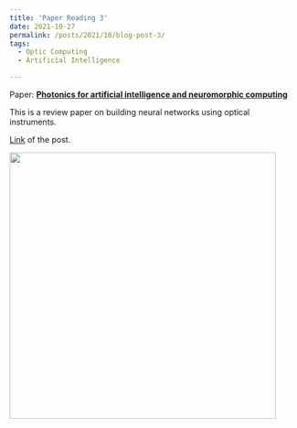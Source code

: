 ```yaml
---
title: 'Paper Reading 3'
date: 2021-10-27
permalink: /posts/2021/10/blog-post-3/
tags:
  - Optic Computing 
  - Artificial Intelligence

---
```


Paper: [**Photonics for artificial intelligence and neuromorphic computing**](https://www.nature.com/articles/s41566-020-00754-y)

This is a review paper on building neural networks using optical instruments.

[Link](https://zhuanlan.zhihu.com/p/426251945) of the post.

<img align="left"  width="466px" src="https://picx.zhimg.com/v2-03aad9ba17f20a6f56efc94c8bcdb7da_1440w.jpg?source=172ae18b" />
